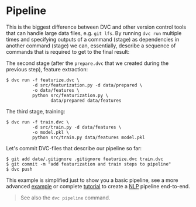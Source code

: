 # Pipeline

This is the biggest difference between DVC and other version control tools that
can handle large data files, e.g. `git lfs`. By running `dvc run` multiple times
and specifying outputs of a command (stage) as dependencies in another command
(stage) we can, essentially, describe a sequence of commands that is required to
get to the final result:

The second stage (after the `prepare.dvc` that we created during the previous
step), feature extraction:

```dvc
$ dvc run -f featurize.dvc \
          -d src/featurization.py -d data/prepared \
          -o data/features \
          python src/featurization.py \
                 data/prepared data/features
```

The third stage, training:

```dvc
$ dvc run -f train.dvc \
          -d src/train.py -d data/features \
          -o model.pkl \
          python src/train.py data/features model.pkl
```

Let's commit DVC-files that describe our pipeline so far:

```dvc
$ git add data/.gitignore .gitignore featurize.dvc train.dvc
$ git commit -m "add featurization and train steps to pipeline"
$ dvc push
```

This example is simplified just to show you a basic pipeline, see a more
advanced [example](/doc/get-started/example-pipeline) or complete
[tutorial](/doc/tutorial) to create a
[NLP](https://en.wikipedia.org/wiki/Natural_language_processing) pipeline
end-to-end.

> See also the `dvc pipeline` command.
